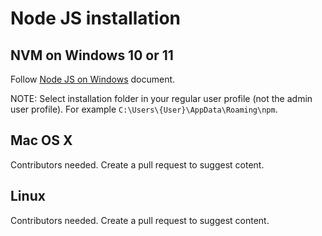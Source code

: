 # Node JS installation

## NVM on Windows 10 or 11
Follow [Node JS on Windows](https://docs.microsoft.com/en-us/windows/dev-environment/javascript/nodejs-on-windows) document.

NOTE: Select installation folder in your regular user profile (not the admin user profile). For example ```C:\Users\{User}\AppData\Roaming\npm```.

## Mac OS X
Contributors needed. Create a pull request to suggest cotent.

## Linux 
Contributors needed. Create a pull request to suggest content.
